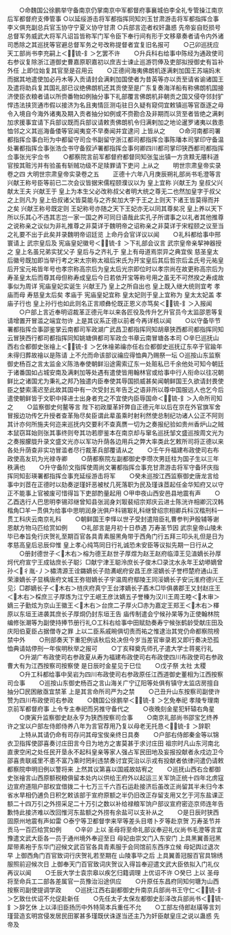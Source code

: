 <!-- { "loadSidebar": true } -->
　　○命魏国公徐鹏举守备南京仍掌南京中军都督府事襄城伯李全礼专管操江南京后军都督府支俸管事
○以延绥游击将军都指挥同知刘玉甘肃游击将军都指挥佥事李义俱充副总兵官玉协守宁夏义协守甘肃
○兵部言迩者权奸蛊惑  先帝妄自贬损号总督军务威武大将军凡诏旨皆称军门军令臣下奉行间有形于文移章奏者请令内外诸司悉除之其巡抚等官避总督军务之号改称提督者宜复旧名报可
　　○己卯巡抚应天工部尚书李充嗣上＜锍-釒＞乞罢不许
　　○升兵科右给事中陈经为通政使司右参议复除浙江道御史曹嘉原职嘉初以庶吉士谏止巡游罚俸及吏部拟授御史有旨补外任  上即位始复其官至是召用云
　　○正德间海夷佛朗机逐满剌加国王苏端妈末而据其地遣使加必丹木等入贡请封会满剌加国使者为昔英等亦以贡至请省谕诸国王及遣将助兵复其国礼部已议绝佛朗机还其贡使至是广东复奏海洋船有称佛朗机国接济使臣衣粮者请以所赍番物如例抽分事下礼部覆言佛朗机非朝贡之国又侵夺邻封犷悍违法挟货通市假以接济为名且夷情叵测屯驻日久疑有窥伺宜敕镇巡等官亟逐之毋令入境自今海外诸夷及期入贡者抽分如例或不赍勘合及非期而以货至者皆绝之满剌加求援事宜请下兵部议既而兵部议请敕责佛朗机令归满剌加之地论暹罗诸夷以救患恤邻之义其巡海备倭等官闻夷变不早奏闻并宜逮问  上皆从之
　　○命河南都司署都指挥佥事白珩为中都留守司佥书副留守浙江都司都指挥佥事陈璠本司掌印守备温处署都指挥佥事张浩佥书守备叙泸署都指挥佥事何卿四川都司掌印狭西都司都指挥佥事张光宇佥书
　　○都察院言前军都督府都督同知张玺出镇一方贪黩无餍科道官按其赃污并有验虽有斩贼功级不足赎罪请下吏问  上从之
　　明世宗肃皇帝实录卷之四
大明世宗肃皇帝实录卷之五
　　正德十六年八月庚辰朔礼部尚书毛澄等言  兴献王称号臣等前已二次会议皆据宋儒程颐濮议以为  皇上宜称  兴献王为  皇叔父兴献太王夫  兴献王于  皇上为本生父必改称叔父者明大统之尊无二也然加皇字于叔父之上则凡为  皇上伯叔诸父皆莫能与之齐矣加大字于王之上则天下诸王皆莫得而并之矣  兴献王称号既定则  王妃称号亦随之天下王妃亦无以同其尊矣况  皇上养以天下所以乐其心不违其志岂一家一国之养可同日语哉此实孔子所谓事之以礼者其他推尊之说称亲之议似为非礼推尊之非莫详于魏明帝之诏称亲之非莫详于宋程颐之议至当之礼要不出于此矣并录魏明帝诏廷览  上命丹会官详议以闻
　　○礼科都给事中邢寰请上  武宗皇后及  宪庙皇妃徽号＜锍-釒＞下礼部会议言  武宗皇帝亲挈神器授之  皇上名虽兄弟实犹父子  皇后与之齐礼于  皇上有母道焉崇异之典宜俟  慈圣皇太后徽号既加即当举行考之宋太宗称太祖后宋氏为开宝皇后其后哲宗后孟氏号元祐皇后开宝元祐皆年号也孝宗称高宗后为皇太后光宗即位时以孝宗尚在故更称高宗后为寿圣皇太后而尊其母但称寿成皇后今日若依开宝等称号用之虽无不可然揆之寿成故事似为周详  宪庙皇妃实诞生  兴献王乃  皇上之所自出也  皇上既入继大统则宜考  孝庙而母  寿慈皇太后矣  孝庙于  宪庙皇妃宜称  皇太妃则于皇上宜称为  皇太太妃盖  孝庙子行也  皇上孙行也如此则名正言顺彝伦既正恩义亦笃矣＜锍-釒＞入报闻
　　○户部上言近奉明诏裁革正德元年以来各匠役及传升乞升官员今太监邵恩等复请增置开冒滥之端宜勿许  上是其议系正德以前者今再详核以闻
　　○以守备毕节署都指挥佥事邵鉴掌云南都司军政湖广武昌卫都指挥同知胡章狭西都司都指挥同知云冒狭西行都司都指挥同知姚塘俱都司军政佥书章云南冒塘各本司
○辛巳巡抚山西右佥都御史张禬上＜锍-釒＞乞休禬弟禴亦任右佥都御史巡抚辽东卒于官踰年未得归葬故禬以是陈请  上不允而命该部议禴应得恤典乃赐祭一坛
○巡按山东监察御史杨百之言太监金义陈浩奉使朝鲜沿途需索辽东一处赃私已千余他处可知今朝廷于诸番国如占城安南及满剌加等处遇有遣使皆用翰林官或给事中行人衔命以往况朝鲜比之诸国尤为秉礼之邦乃独遣内臣奉使其辱国损威甚矣闻朝鲜国王久欲请封畏使臣之婪索濡迟至此故其国中有一次受封五年告乏之语非所以尊中国服远人也乞今后遣使朝鲜皆于文职中择进士出身者充之不宜使内臣辱国命＜锍-釒＞入命所司知之
　　○监察御史何鳌等言  陛下初政厘革奸弊自正德元年以后在京在外官旗军舍冒报边功传乞升授者查革殆尽矣臣谓此辈虽乘时射利然使总制纪功诸人公正不阿则其计亦何所施夫何迩来巡抚内交要利不查真赝一切为之奏报纪验如贵州香炉山之贼本鼠窃耳始则张其事终则夸其功若廖鉴本在南京却与窜名巡抚邹文盛巡按周文光为之奏报朦胧升录文盛文光亦以军功升荫各边用兵之弊大率类此乞敕所司将正德以来各处升荫查非实功冒滥者尽行裁革兵部覆请从之
　　○壬午升福建布政使司右布政使高友玑为光禄寺卿
　　○荫都察院左副都御史李瓒次男廷柱为国子生以三年秩满也
　　○升守备阶文指挥使周尚文署都指挥佥事充甘肃游击将军守备环庆指挥同知彭瑛署都指挥佥事充延绥游击将军
　　○癸未巡按江西监察御史唐龙言给事中刘茝在正德时以劾奏逆瑾奸恶被杖几死落职为民及瑾诛茝起任金华知府又以守正不能事上官被废可惜得旨下吏部酌量起用
○甲申夜山西安邑县地震有声
　　○乙酉选行人巴思明李锡邓继曾知县张润身刘冣裴绍宗郑庆云进士陈洸许相卿沉汉韩楷角□羊一贯俱为给事中思明润身洸俱户科锡冣礼科继曾绍宗相卿兵科汉楷刑科一贯工科庆云南京礼科
　　○朝鲜国王李怿以世子受封遣陪臣礼曹参判尹殷辅等谢恩献方物马匹给赏如例
　　○礼部言是月初十日恭遇  万寿圣节因  武宗皇帝山陵未毕已奉旨免行庆贺礼至期百官各具青素服黑角带于西角门行五拜三叩头礼但是日为  孝慈高皇后忌辰仰惟  皇上孝心纯笃同日行礼诚恐未安臣等议拟先期一日行从之
　　○册封德世子＜木右＞榕为德王赵世子厚煜为赵王赵府临漳王见淔嫡长孙厚炣代府宣宁王成钴庶长子聪氵□献宁津王聪泠庶长子俊木□录沈水永年王幼塨嫡曾孙＜彳胤-丿＞橚清源王诠鏴嫡长子勋瀳岷府安昌王彦滵嫡长子誉栉楚府通山王荣濠嫡长子显楀唐府文城王弥钳嫡长子宇温周府鄢陵王同浽嫡长子安沅淮府德兴王见氵□郡嫡长子＜木右＞梿庆府真宁王台涍嫡长子鼒木□毕俱袭郡王又封赵庄王＜木右＞棌庶三子厚炼为江宁王岷王彦汰嫡五子誉榛为汉川王周王睦＜木审＞嫡三子勤炫为京山王徽王＜木右＞台庶二子厚火□赤为嘉定王郑王＜木右＞檡原以东垣王进袭其庶长子厚烔仍封东垣王告  庙传制遣会宁候孙杲等为正使翰林院编修张潮等为副使持捧节册行礼○工科右给事中田赋劾奏寿宁候张鹤龄受献庄田及庆阳伯夏臣占据僧寺之罪  上以二臣系戚晼俱切责而祐之惟逮治其党仍命都察院榜禁中外
　　○刑部奏天下重犯例该秋后处决但今岁当差官审录若又即行奏决恐孤恤典请姑停刑一年俟明秋举之报可
　　○丁亥释奠先师孔子遣大学士蒋冕行礼
　　○升湖广布政使司右参政夏从寿为福建布政使司右布政使四川布政使司右参政曹大有为江西按察司按察使  是日辰时金星见于巳位
　　○戊子祭  太社  太稷
　　○升工科都给事中吴岩为四川布政使司右参政原任江西道御史董相为江西按察司佥事
　　○巡按山东御史杨百之言山海关广宁辽阳等处俱有镇守太监店房擅自抽分□民困敝亟宜禁革  上是其言命所司严为之禁
　　○己丑升山东按察司副使许赞为四川布政使司右参政
　　○魏国公徐鹏举＜锍-釒＞乞免奉祀  孝陵专理南京前军都督府事  上令专主奉祀而另推守备代之
　　○夜晚刻金星犯轩辕右角星
　　○庚寅升监察御史赵永亨为狭西按察司佥事
　　○南京礼部尚书邵宝乞终养许之宝以户部左侍郎侍养八年为言官荐用乃复以母老无托恳＜锍-釒＞辞职
　　上特从其请仍命有司存问其母宝俟亲终日具奏
　　○户部右侍郎秦金等以锦衣卫指挥使邵喜奏讨庄田言今日为地方之害莫甚于求讨庄田  祖宗时凡山东河南北直隶空闲之处任民开垦永不起科皇亲等家人强占军民田地及妄报投献者永戍边卫今邵喜贵联戚里不患不富乃乘时罔利违禁奏讨宜究治以示戎有投献者依律问遣仍请敕都察院申明旧例以警将来  上然其议第喜以国戚故姑宥之
　　○巡抚山西右佥都御史张禬言山西原额税粮俱留本处内以供给王府外以起运三关军饷正统十四年北虏寇边宣府道阻户部权宜借拨二十七万三千六百石运赴接济后虽改正尚留其半未归今本省水旱相仍逋负日积乞敕该部于宣府原额之半仍旧改正存留支用又乞于河东盐课正额二十四万引之外捞采足二十万引之数以补给禄粮军饷户部议宣府密迩京师连年告歉恃此接济难以改回惟河东盐额之外捞有余盐可以支补从之
　　○是日辰时狭西固原州地震有声如雷
○泰宁等卫都督孛来罕等差头目塔卜歹等赴京贺  万寿圣节并贡马一百匹给赏如例
　　○辛卯  上以  圣母将至命礼部议奉迎礼仪尚书毛澄等言宜豫遣文武大臣各一员于通州境外奉迎至日  母妃由崇文门入东安门  上具黑翼善冠黑犀带素袍于东华门迎候文武百官各具青素服于会同馆前东西序立候  母妃舆过退次早  上御西角门百官致词行庆贺礼若至期在  山陵事毕之后  上具翼善冠服百官具锦绣服照前迎候次日  上御奉天门百官致词庆贺议入得旨奉迎遣文武大臣依拟入门礼仪再议以闻
　　○壬辰大学士袁宗皋以疾乞归籍调理  上优诏不许
○癸巳  上以  圣母将至命兵工二部各差属官一员豫治沿途供应
　　○升原任东昌府同知何瑭为山西按察司副使提调学政
　　○巡抚江西右副都御史升南京兵部尚书王守仁＜锍-釒＞乞致仕优诏不允促赴新任
　　○先任太子太保左都御史彭泽改兵部尚书＜锍-釒＞辞乞休  上以泽旧臣扬历中外特简本兵重任不允
　　○工部左侍郎赵璜等言刘瑾营造玄明宫侵发居民田冢甚多瑾既伏诛遂当还主乃为奸臣献皇庄之说以蛊惑  先帝及
